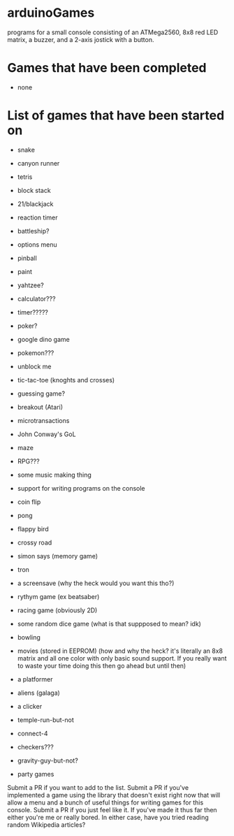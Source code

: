 # arduinoGames
programs for a small console consisting of an ATMega2560, 8x8 red LED matrix, a buzzer, and a 2-axis jostick with a button.

# Games that have been completed
 - none

# List of games that have been started on
 - snake
 - canyon runner
 - tetris
 - block stack
 - 21/blackjack
 - reaction timer
 - battleship?
 - options menu
 - pinball

 - paint
 - yahtzee?
 - calculator???
 - timer?????
 - poker?
 - google dino game
 - pokemon???
 - unblock me
 - tic-tac-toe (knoghts and crosses)
 - guessing game?
 - breakout (Atari)
 - microtransactions
 - John Conway's GoL
 - maze
 - RPG???
 - some music making thing
 - support for writing programs on the console
 - coin flip
 - pong
 - flappy bird
 - crossy road
 - simon says (memory game)
 - tron
 - a screensave (why the heck would you want this tho?)
 - rythym game (ex beatsaber)
 - racing game (obviously 2D)
 - some random dice game (what is that suppposed to mean? idk)
 - bowling
 - movies (stored in EEPROM) (how and why the heck? it's literally an 8x8 matrix and all one color with only basic sound support. If you really want to waste your time doing this then go ahead but until then)
 - a platformer
 - aliens (galaga)
 - a clicker
 - temple-run-but-not
 - connect-4
 - checkers???
 - gravity-guy-but-not?
 - party games

Submit a PR if you want to add to the list. Submit a PR if you've implemented a game using the library that doesn't exist right now that will allow a menu and a bunch of useful things for writing games for this console. Submit a PR if you just feel like it. If you've made it thus far then either you're me or really bored. In either case, have you tried reading random Wikipedia articles?